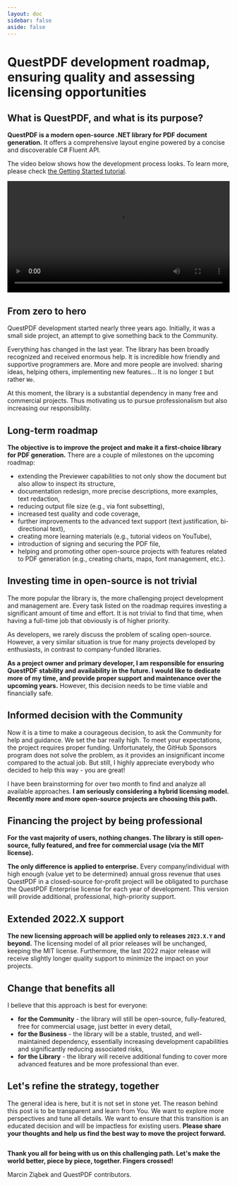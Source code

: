 ```yaml
---
layout: doc
sidebar: false
aside: false
---
```


<script setup>
import RedirectionAlert from '../docs/.vitepress/theme/RedirectionAlert.vue'
</script>

# QuestPDF development roadmap, ensuring quality and assessing licensing opportunities

## What is QuestPDF, and what is its purpose?

**QuestPDF is a modern open-source .NET library for PDF document generation.** It offers a comprehensive layout engine powered by a concise and discoverable C# Fluent API.

The video below shows how the development process looks. To learn more, please check [the Getting Started tutorial](/getting-started).

<video width="100%" style="max-width: 800px" controls autoplay loop>
  <source src="/previewer/video.mp4" type="video/mp4">
</video>


## From zero to hero

QuestPDF development started nearly three years ago. Initially, it was a small side project, an attempt to give something back to the Community.

Everything has changed in the last year. The library has been broadly recognized and received enormous help. It is incredible how friendly and supportive programmers are. More and more people are involved: sharing ideas, helping others, implementing new features... It is no longer `I` but rather `We`. 

At this moment, the library is a substantial dependency in many free and commercial projects. Thus motivating us to pursue professionalism but also increasing our responsibility.


## Long-term roadmap

**The objective is to improve the project and make it a first-choice library for PDF generation.** There are a couple of milestones on the upcoming roadmap:
- extending the Previewer capabilities to not only show the document but also allow to inspect its structure,
- documentation redesign, more precise descriptions, more examples, text redaction,
- reducing output file size (e.g., via font subsetting),
- increased test quality and code coverage,
- further improvements to the advanced text support (text justification, bi-directional text),
- creating more learning materials (e.g., tutorial videos on YouTube),
- introduction of signing and securing the PDF file,
- helping and promoting other open-source projects with features related to PDF generation (e.g., creating charts, maps, font management, etc.).


## Investing time in open-source is not trivial

The more popular the library is, the more challenging project development and management are. Every task listed on the roadmap requires investing a significant amount of time and effort. It is not trivial to find that time, when having a full-time job that obviously is of higher priority. 

As developers, we rarely discuss the problem of scaling open-source. However, a very similar situation is true for many projects developed by enthusiasts, in contrast to company-funded libraries.

**As a project owner and primary developer, I am responsible for ensuring QuestPDF stability and availability in the future. I would like to dedicate more of my time, and provide proper support and maintenance over the upcoming years.** However, this decision needs to be time viable and financially safe.


## Informed decision with the Community

Now it is a time to make a courageous decision, to ask the Community for help and guidance. We set the bar really high. To meet your expectations, the project requires proper funding. Unfortunately, the GitHub Sponsors program does not solve the problem, as it provides an insignificant income compared to the actual job. But still, I highly appreciate everybody who decided to help this way - you are great! 

I have been brainstorming for over two month to find and analyze all available approaches. **I am seriously considering a hybrid licensing model. Recently more and more open-source projects are choosing this path.**


## Financing the project by being professional

**For the vast majority of users, nothing changes. The library is still open-source, fully featured, and free for commercial usage (via the MIT license).** 

**The only difference is applied to enterprise.** Every company/individual with high enough (value yet to be determined) annual gross revenue that uses QuestPDF in a closed-source for-profit project will be obligated to purchase the QuestPDF Enterprise license for each year of development. This version will provide additional, professional, high-priority support.


## Extended 2022.X support

**The new licensing approach will be applied only to releases `2023.X.Y` and beyond.** The licensing model of all prior releases will be unchanged, keeping the MIT license. Furthermore, the last 2022 major release will receive slightly longer quality support to minimize the impact on your projects.


## Change that benefits all

I believe that this approach is best for everyone:
- **for the Community** - the library will still be open-source, fully-featured, free for commercial usage, just better in every detail,
- **for the Business** - the library will be a stable, trusted, and well-maintained dependency, essentially increasing development capabilities and significantly reducing associated risks,
- **for the Library** - the library will receive additional funding to cover more advanced features and be more professional than ever.


## Let's refine the strategy, together

The general idea is here, but it is not set in stone yet. The reason behind this post is to be transparent and learn from You. We want to explore more perspectives and tune all details. We want to ensure that this transition is an educated decision and will be impactless for existing users. **Please share your thoughts and help us find the best way to move the project forward.**

<div style="display: grid; grid-template-columns: repeat(auto-fit, minmax(200px, 1fr)); grid-gap: 8px 32px;">
    <RedirectionAlert icon="/homepage/survey.svg" content="Take the survey" link="https://docs.google.com/forms/d/e/1FAIpQLSewmFByWbl95z5FXpBDBCTromDe13u9RTKOdv0lrma-RmdnrQ/formResponse" />
    <RedirectionAlert icon="/homepage/discussion.svg" content="Share your comments" link="https://github.com/QuestPDF/QuestPDF/discussions/491" />
</div>


**Thank you all for being with us on this challenging path. Let's make the world better, piece by piece, together. Fingers crossed!**

Marcin Ziąbek and QuestPDF contributors.
